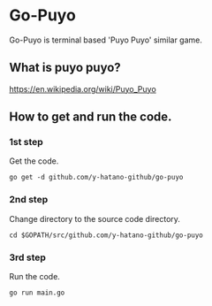 # Go-Puyo
Go-Puyo is terminal based 'Puyo Puyo' similar game.

## What is puyo puyo?
https://en.wikipedia.org/wiki/Puyo_Puyo

## How to get and run the code.
### 1st step
Get the code.

```
go get -d github.com/y-hatano-github/go-puyo
```
### 2nd step
Change directory to the source code directory.

```
cd $GOPATH/src/github.com/y-hatano-github/go-puyo
```
### 3rd step
Run the code.

```
go run main.go
```
